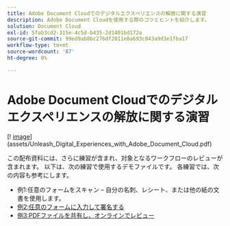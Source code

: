 ```yaml
---
title: Adobe Document Cloudでのデジタルエクスペリエンスの解放に関する演習
description: Adobe Document Cloudを使用する際のコツとヒントを紹介します。
solution: Document Cloud
exl-id: 5fab3cd2-315e-4c5d-b435-2d1401bd172a
source-git-commit: 99ed9ab8bc276df2011e8a693c043a9d3e1fba17
workflow-type: tm+mt
source-wordcount: '87'
ht-degree: 0%

---
```


# Adobe Document Cloudでのデジタルエクスペリエンスの解放に関する演習

[! [image](assets/rebrand.png)](assets/Unleash_Digital_Experiences_with_Adobe_Document_Cloud.pdf)

この配布資料には、さらに練習が含まれ、対象となるワークフローのレビューが含まれます。 以下は、次の練習で使用するデモファイルです。 各練習では、次の内容も参考にします。

* 例1:任意のフォームをスキャン – 自分の名刺、レシート、または他の紙の文書を使用します。
* [例2:任意のフォームに入力して署名する](assets/03_FillSignScan.zip)
* [例3:PDFファイルを共有し、オンラインでレビュー](assets/01_Review.zip)

